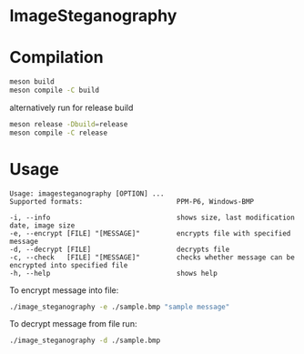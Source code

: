 # ImageSteganography

# Compilation

```bash
meson build 
meson compile -C build
```
alternatively run for release build

```bash
meson release -Dbuild=release
meson compile -C release
```

# Usage
```
Usage: imagesteganography [OPTION] ...
Supported formats:                       PPM-P6, Windows-BMP

-i, --info                               shows size, last modification date, image size
-e, --encrypt [FILE] "[MESSAGE]"         encrypts file with specified message
-d, --decrypt [FILE]                     decrypts file
-c, --check   [FILE] "[MESSAGE]"         checks whether message can be encrypted into specified file
-h, --help                               shows help
```

To encrypt message into file:
```bash
./image_steganography -e ./sample.bmp "sample message"
```

To decrypt message from file run:
```bash
./image_steganography -d ./sample.bmp 
```
